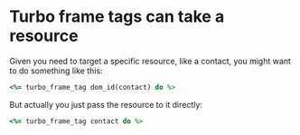 # Turbo frame tags can take a resource

Given you need to target a specific resource, like a contact, you might want to do something like this:

```ruby
<%= turbo_frame_tag dom_id(contact) do %>
```

But actually you just pass the resource to it directly:

```ruby
<%= turbo_frame_tag contact do %>
```
